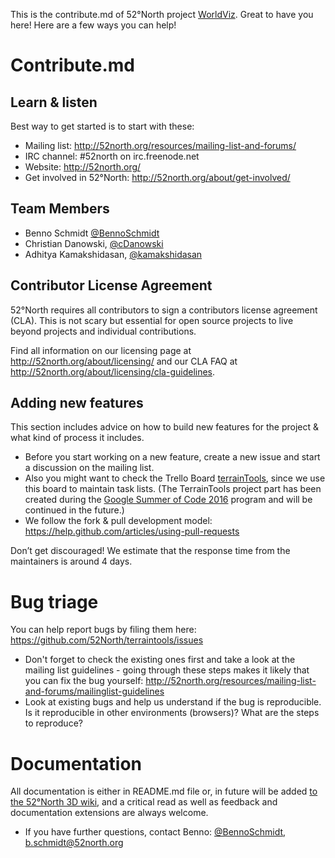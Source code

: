 This is the contribute.md of 52°North project [WorldViz](https://github.com/52North/worldviz). Great to have you here! Here are a few ways you can help!

# Contribute.md

## Learn & listen
Best way to get started is to start with these:

* Mailing list: <http://52north.org/resources/mailing-list-and-forums/>
* IRC channel:  #52north on irc.freenode.net
* Website:  <http://52north.org/>
* Get involved in 52°North: <http://52north.org/about/get-involved/>

## Team Members
* Benno Schmidt [@BennoSchmidt](https://github.com/BennoSchmidt)
* Christian Danowski, [@cDanowski](http://github.com/cDanowski)
* Adhitya Kamakshidasan, [@kamakshidasan](http://github.com/wolfshadow18) 

## Contributor License Agreement

52°North requires all contributors to sign a contributors license agreement (CLA). This is not scary but essential for open source projects to live beyond projects and individual contributions.

Find all information on our licensing page at <http://52north.org/about/licensing/> and our CLA FAQ at <http://52north.org/about/licensing/cla-guidelines>.

## Adding new features

This section includes advice on how to build new features for the project & what kind of process it includes. 

* Before you start working on a new feature, create a new issue and start a discussion on the mailing list.
* Also you might want to check the Trello Board [terrainTools](https://trello.com/b/MuqBTuXw/terraintools), since we use this board to maintain task lists. (The TerrainTools project part has been created during the [Google Summer of Code 2016](https://summerofcode.withgoogle.com/) program and will be continued in the future.)
* We follow the fork & pull development model: <https://help.github.com/articles/using-pull-requests>

Don’t get discouraged! We estimate that the response time from the
maintainers is around 4 days.

# Bug triage

You can help report bugs by filing them here: <https://github.com/52North/terraintools/issues>

* Don't forget to check the existing ones first and take a look at the mailing list guidelines - going through these steps makes it likely that you can fix the bug yourself: <http://52north.org/resources/mailing-list-and-forums/mailinglist-guidelines>
* Look at existing bugs and help us understand if the bug is reproducible. Is it reproducible in other environments (browsers)? What are the steps to reproduce? 


# Documentation

All documentation is either in README.md file or, in future will be added [to the 52°North 3D wiki](https://wiki.52north.org/bin/view/V3d/WebHome), and a critical read as well as feedback and documentation extensions are always welcome.


* If you have further questions, contact Benno: [@BennoSchmidt](https://github.com/BennoSchmidt), b.schmidt@52north.org
